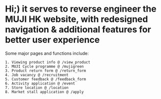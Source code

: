 
# Hi;) it serves to reverse engineer the MUJI HK website, with redesigned navigation & additional features for better user experience
Some major pages and functions include:
```
1. Viewing product info @ /view_product
2. MUJI Cycle programme @ /mujigreen
3. Product return form @ /return_form
4. Job vacancy @ /recruitment
5. Customer feedback @ /feedback_form
6. Activity application @ /event
7. Store location @ /location
8. Market stall application @ /apply
```
